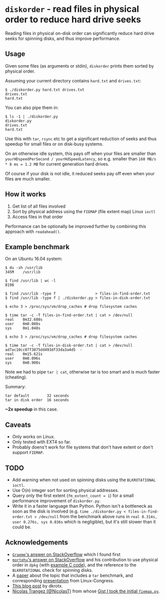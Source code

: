 # `diskorder` - read files in physical order to reduce hard drive seeks

Reading files in physical on-disk order can significantly reduce hard drive
seeks for spinning disks, and thus improve performance.

## Usage

Given some files (as arguments or stdin), `diskorder` prints them
sorted by physical order.

Assuming your current directory contains `hard.txt` and `drives.txt`:

```
$ ./diskorder.py hard.txt drives.txt
drives.txt
hard.txt
```

You can also pipe them in:

```
$ ls -1 | ./diskorder.py
diskorder.py
drives.txt
hard.txt
```

Use this with `tar`, `rsync` etc to get a significant reduction of seeks
and thus speedup for small files or on disk-busy systems.

On an otherwise idle system, this pays off when your files are smaller than
`yourHDspeedPerSecond / yourHdSpeedLatency`, so e.g. smaller than
`160 MB/s * 8 ms = 1.2 MB` for current generation hard drives.

Of course if your disk is not idle, it reduced seeks pay off even when your
files are much smaller.

## How it works

1. Get list of all files involved
2. Sort by physical address using the `FIEMAP` (file extent map) Linux `ioctl`
3. Access files in that order

Performance can be optionally be improved further by combining this
approach with `readahead()`.

## Example benchmark

On an Ubuntu 16.04 system:

```
$ du -sh /usr/lib
345M    /usr/lib

$ find /usr/lib | wc -l
8198

$ find /usr/lib -type f                  > files-in-find-order.txt
$ find /usr/lib -type f | ./diskorder.py > files-in-disk-order.txt

$ echo 3 > /proc/sys/vm/drop_caches # drop filesystem caches

$ time tar -c -T files-in-find-order.txt | cat > /dev/null
real    0m32.608s
user    0m0.088s
sys     0m1.048s

$ echo 3 > /proc/sys/vm/drop_caches # drop filesystem caches

$ time tar -c -T files-in-disk-order.txt | cat > /dev/null
ad7ac10cc07f3875dd493df33da3a4d5  -
real    0m15.621s
user    0m0.096s
sys     0m0.908s
```

Note we had to pipe `tar | cat`, otherwise tar is too smart and is much
faster (cheating).

Summary:

```
tar default        32 seconds
tar in disk order  16 seconds
```

**~2x speedup** in this case.

## Caveats

* Only works on Linux.
* Only tested with EXT4 so far.
* Probably doens't work for file systems that don't have extent
  or don't support `FIEMAP`.

## TODO

* Add warning when not used on spinning disks using the `BLKROTATIONAL` `ioctl`.
* Use O(n) integer sort for sorting physical addresses.
* Query only the first extent (`fm_extent_count = 1`) for a small performance
  improvement of `diskorder.py`.
* Write it in a faster language than Python.
  Python isn't a bottleneck as soon as the disk is involved
  (e.g. `time ./diskorder.py < files-in-find-order.txt > /dev/null` from
  the benchmark above runs in `real 0.314s, user 0.276s, sys 0.036s`
  which is negligible), but it's still slower than it could be.

## Acknowledgements

* [`Graeme`'s answer on StackOverflow](http://unix.stackexchange.com/questions/124527/speed-up-copying-1000000-small-files/124583#124583)
  which I found first
* [`mortehu`'s answer on StackOverflow](http://stackoverflow.com/questions/5144821/read-files-by-device-inode-order/15995139#15995139)
  and his contribution to use physical order in `dpkg`
  (with [example C code](http://lists.debian.org/debian-dpkg/2009/11/msg00002.html)),
  and the reference to the `BLKROTATIONAL` check for spinning disks.
* A [paper](http://home.ifi.uio.no/paalh/publications/files/ipccc09.pdf)
  about the topic that includes a `tar` benchmark,
  and corresponding [presentation](http://www.linux-kongress.org/2009/slides/linux_disk_io_performance_havard_espeland.pdf)
  from Linux-Congress.
* [This blog post](http://dkrotx-prg.blogspot.ch/2012/08/speedup-file-reading-on-linux.html) by dkrotx.
* [Nicolas Trangez (@NicolasT)](https://gist.github.com/NicolasT)
  from whose [Gist I took the initial `fiemap.py`](https://gist.github.com/NicolasT/1237401).
